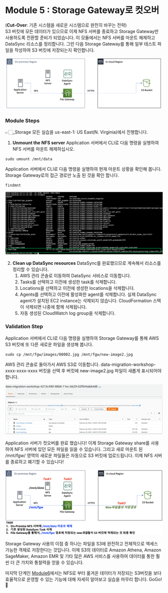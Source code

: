 # Module 5 : Storage Gateway로 컷오버

(**Cut-Over**: 기존 시스템을 새로운 시스템으로 완전히 바꾸는 전략)\
S3 버킷에 모든 데이터가 있으므로 이제 NFS 서버를 종료하고 Storage Gateway만 사용하도록 전환할 준비가 되었습니다. 이 모듈에서는 NFS 서버를 마운트 해제하고 DataSync 리소스를 정리합니다. 그런 다음 Storage Gateway를 통해 일부 테스트 파일을 작성하여 S3 버킷에 저장되는지 확인합니다.

![5-1](../images/5-1.png)

### Module Steps

👉🏻_Storage 모든 실습을 us-east-1: US East(N. Virginia)에서 진행합니다.

1. **Unmount the NFS server** Application 서버에서 CLI로 다음 명령을 실행하여 NFS 서버를 마운트 해제하십시오.

```
sudo umount /mnt/data
```

Application 서버에서 CLI로 다음 명령을 실행하여 현재 마운트 상황을 확인해 봅니다. Storage Gateway로의 접근 경로만 노출 된 것을 확인 합니다.

```
findmnt
```

![5-1-1](../images/5-1-1.png)

2. **Clean up DataSync resources** DataSync를 완료했으므로 계속해서 리소스를 정리할 수 있습니다.
   1. AWS 관리 콘솔로 이동하여 DataSync 서비스로 이동합니다.
   2. Tasks를 선택하고 이전에 생성한 task를 삭제합니다.
   3. Locations을 선택하고 이전에 생성한 locations을 삭제합니다.
   4. Agents를 선택하고 이전에 활성화한 agent를 삭제합니다. 실제 DataSync agent가 설치된 EC2 instance는 삭제되지 않습니다. CloudFormation 스택이 삭제되면 나중에 함께 삭제됩니다.
   5. 자동 생성된 CloudWatch log group을 삭제합니다.

### Validation Step

Application 서버에서 CLI로 다음 명령을 실행하여 Storage Gateway를 통해 AWS S3 버킷에 또 다른 새로운 파일을 생성해 봅니다.

```
sudo cp /mnt/fgw/images/00002.jpg /mnt/fgw/new-image2.jpg
```

AWS 관리 콘솔로 돌아가서 AWS S3로 이동합니다. data-migration-workshop-xxxx-xxxx-xxxx 버킷을 선택 후 버킷에 new-image2.jpg 파일이 새롭게 표시되어야 합니다.

![5-2](../images/5-2.png)

Application 서버가 컷오버를 완료 했습니다! 이제 Storage Gateway share를 사용하여 NFS 서버에 있던 모든 파일을 읽을 수 있습니다. 그리고 새로 마운트 된 /mnt/fgw/ 영역의 새로운 파일들은 자동으로 S3 버킷에 업로드됩니다. 이제 NFS 서버를 종료하고 폐기할 수 있습니다!

![5-3](../images/5-3.png)

Storage Gateway 사용의 이점 중 하나는 파일을 S3에 완전하고 전체적으로 액세스 가능한 객체로 저장한다는 것입니다. 이제 S3의 데이터로 Amazon Athena, Amazon SageMaker, Amazon EMR 및 기타 많은 AWS 서비스를 사용하여 데이터를 통한 훨씬 더 큰 가치와 통찰력을 얻을 수 있습니다.

마지막 단계인 [Module6](broken-reference)에서는 NFS로 부터 옮겨온 데이터가 저장되는 S3버킷을 보다 효율적으로 운영할 수 있는 기능에 대해 자세히 알아보고 실습을 마무리 합니다. GoGo!👏
